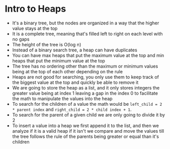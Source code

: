# Intro to Heaps
- It's a binary tree, but the nodes are organized in a way that the higher value stays at the top
- It is a complete tree, meaning that's filled left to right on each level with no gaps
- The height of the tree is O(log n)
- Instead of a binary search tree, a heap can have duplicates
- You can have max heaps that put the maximum value at the top and min heaps that put the minimum value at the top
- The tree has no ordering other than the maximum or minimum values being at the top of each other depending on the rule
- Heaps are not good for searching, you only use them to keep track of the biggest value at the top and quickly be able
  to remove it
- We are going to store the heap as a list, and it only stores integers the greater value being at index 1 leaving a gap
  in the index 0 to facilitate the math to manipulate the values into the heap
- To search for the children of a value the math would be `left_child = 2 * parent index` and 
  `right_child = 2 * child index + 1`.
- To search for the parent of a given child we are only going to divide it by 2
- To insert a value into a heap we first append it to the list, and then we analyze if it is a valid heap if it isn't we
  compare and move the values till the tree follows the rule of the parents being greater or equal than it's children
